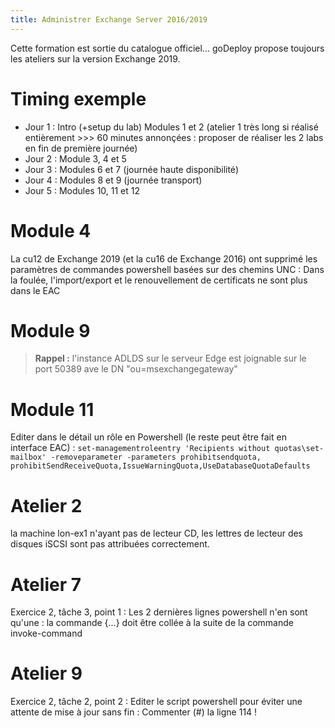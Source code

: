 ```yaml
---
title: Administrer Exchange Server 2016/2019
---
```

Cette formation est sortie du catalogue officiel...
goDeploy propose toujours les ateliers sur la version Exchange 2019.
# Timing exemple
- Jour 1 : Intro (+setup du lab) Modules 1 et 2 (atelier 1 très long si réalisé entièrement >>> 60 minutes annonçées : proposer de réaliser les 2 labs en fin de première journée)
- Jour 2 : Module 3, 4 et 5
- Jour 3 : Modules 6 et 7 (journée haute disponibilité)
- Jour 4 : Modules 8 et 9 (journée transport)
- Jour 5 : Modules 10, 11 et 12
# Module 4
 La cu12 de Exchange 2019 (et la cu16 de Exchange 2016) ont supprimé les paramètres de commandes powershell basées sur des chemins UNC : Dans la foulée, l'import/export et le renouvellement de certificats ne sont plus dans le EAC
# Module 9
> **Rappel :** l'instance ADLDS sur le serveur Edge est joignable sur le port 50389 ave le DN "ou=msexchangegateway"
# Module 11
Editer dans le détail un rôle en Powershell (le reste peut être fait en interface EAC) :
`set-managementroleentry 'Recipients without quotas\set-mailbox' -removeparameter -parameters prohibitsendquota, prohibitSendReceiveQuota,IssueWarningQuota,UseDatabaseQuotaDefaults`
# Atelier 2
la machine lon-ex1 n'ayant pas de lecteur CD, les lettres de lecteur des disques iSCSI sont pas attribuées correctement.
# Atelier 7
Exercice 2, tâche 3, point 1 : Les 2 dernières lignes powershell n'en sont qu'une : la commande {...} doit être collée à la suite de la commande invoke-command
# Atelier 9
Exercice 2, tâche 2, point 2 : Editer le script powershell pour éviter une attente de mise à jour sans fin : Commenter (#) la ligne 114 !
<div id="goDeploy"></div>